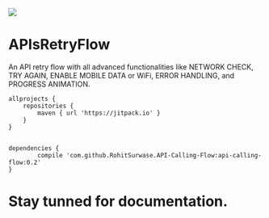[![](https://jitpack.io/v/RohitSurwase/API-Calling-Flow.svg)](https://jitpack.io/#RohitSurwase/API-Calling-Flow)

# APIsRetryFlow
An API retry flow with all advanced functionalities like NETWORK CHECK, TRY AGAIN, ENABLE MOBILE DATA or WiFi, ERROR HANDLING, and PROGRESS ANIMATION.


	allprojects {
		repositories {
			maven { url 'https://jitpack.io' }
		}
	}
  
  
	dependencies {
	        compile 'com.github.RohitSurwase.API-Calling-Flow:api-calling-flow:0.2'
	}
	
# Stay tunned for documentation.

